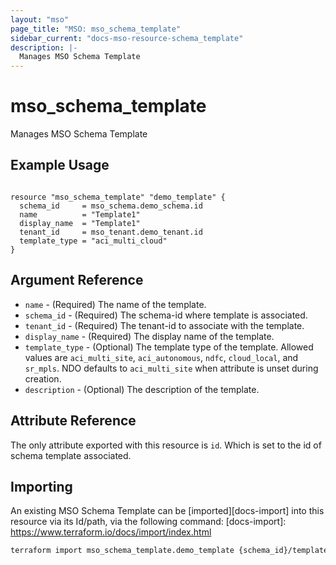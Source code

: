 ```yaml
---
layout: "mso"
page_title: "MSO: mso_schema_template"
sidebar_current: "docs-mso-resource-schema_template"
description: |-
  Manages MSO Schema Template
---
```


# mso_schema_template #

Manages MSO Schema Template

## Example Usage ##

```hcl

resource "mso_schema_template" "demo_template" {
  schema_id     = mso_schema.demo_schema.id
  name          = "Template1"
  display_name  = "Template1"
  tenant_id     = mso_tenant.demo_tenant.id
  template_type = "aci_multi_cloud"
}

```

## Argument Reference ##

* `name` - (Required) The name of the template.
* `schema_id` - (Required) The schema-id where template is associated.
* `tenant_id` - (Required) The tenant-id to associate with the template.
* `display_name` - (Required) The display name of the template.
* `template_type` - (Optional) The template type of the template. Allowed values are `aci_multi_site`, `aci_autonomous`, `ndfc`, `cloud_local`, and `sr_mpls`. NDO defaults to `aci_multi_site` when attribute is unset during creation.
* `description` - (Optional) The description of the template.

## Attribute Reference ##

The only attribute exported with this resource is `id`. Which is set to the id of schema template associated.

## Importing ##

An existing MSO Schema Template can be [imported][docs-import] into this resource via its Id/path, via the following command: [docs-import]: <https://www.terraform.io/docs/import/index.html>

```bash
terraform import mso_schema_template.demo_template {schema_id}/template/{name}
```
